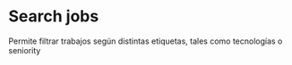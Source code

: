 # Search jobs

Permite filtrar trabajos según distintas etiquetas, tales como tecnologías o seniority